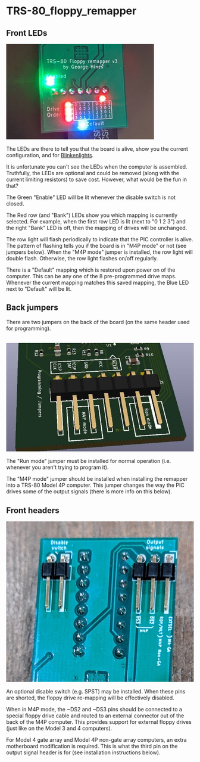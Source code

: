 # TRS-80_floppy_remapper

## Front LEDs

![leds-v3](/images/leds-v3.jpg)

The LEDs are there to tell you that the board is alive, show you the current configuration,
and for [Blinkenlights](https://en.wikipedia.org/wiki/Blinkenlights).

It is unfortunate you can't see the LEDs when the computer is assembled.  Truthfully, the LEDs are optional and could be removed (along with the current limiting resistors) to save cost.
However, what would be the fun in that?

The Green "Enable" LED will be lit whenever the disable switch is not closed.

The Red row (and "Bank") LEDs show you which mapping is currently selected.
For example, when the first row LED is lit (next to "0 1 2 3") and the right "Bank" LED is off,
then the mapping of drives will be unchanged.

The row light will flash periodically to indicate that the PIC controller is alive.  The
pattern of flashing tells you if the board is in "M4P mode" or not (see jumpers below).  When
the "M4P mode" jumper is installed, the row light will double flash.  Otherwise,
the row light flashes on/off regularly.

There is a "Default" mapping which is restored
upon power on of the computer.  This can be any one of the 8 pre-programmed
drive maps.  Whenever the current mapping matches this saved mapping, the Blue LED
next to "Default" will be lit.

## Back jumpers

There are two jumpers on the back of the board (on the same header used for programming).

<br/>![jumpers-v3](/images/jumpers-v3.jpg)

The "Run mode" jumper must be installed for normal operation
(i.e. whenever you aren't trying to program it).

The "M4P mode" jumper should be installed when installing the remapper
into a TRS-80 Model 4P computer.  This jumper changes the way the PIC drives
some of the output signals (there is more info on this below).

## Front headers

![front-header-v3](/images/front-header-v3.jpg)

An optional disable switch (e.g. SPST) may be installed.  When these pins
are shorted, the floppy drive re-mapping will be effectively disabled.

When in M4P mode, the ~DS2 and ~DS3 pins should be connected to a special
floppy drive cable and routed to an external connector out of the back
of the M4P computer.  This provides support for external floppy drives
(just like on the Model 3 and 4 computers).

For Model 4 gate array and Model 4P non-gate array computers, an extra
motherboard modification is required.  This is what the third pin on the
output signal header is for (see installation instructions below).
